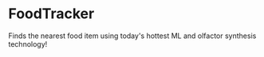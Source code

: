 # FoodTracker

Finds the nearest food item using today's hottest ML and olfactor synthesis technology!

